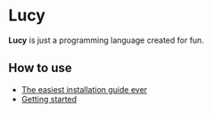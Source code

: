 # Lucy

**Lucy** is just a programming language created for fun.

## How to use

* [The easiest installation guide ever](https://github.com/Victor2043/my_programing_language/blob/master/Lucy/docs/installation-guide.md)
* [Getting started](https://github.com/Victor2043/my_programing_language/blob/master/Lucy/docs/getting-started.md)
